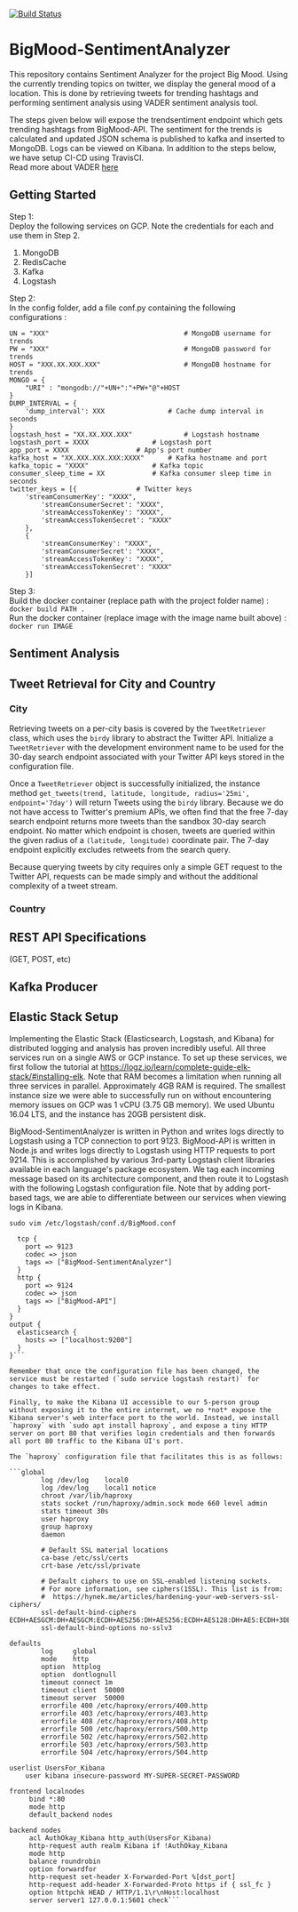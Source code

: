 [![Build Status](https://travis-ci.com/CUBigDataClass/BigMood-SentimentAnalyzer.svg?branch=master)](https://travis-ci.com/CUBigDataClass/BigMood-SentimentAnalyzer)
<br />
# BigMood-SentimentAnalyzer
This repository contains Sentiment Analyzer for the project Big Mood. Using the currently trending topics on twitter, we display the general mood of a location. This is done by retrieving tweets for trending hashtags and performing sentiment analysis using VADER sentiment analysis tool.

The steps given below will expose the trendsentiment endpoint which gets trending hashtags from BigMood-API. The sentiment for the trends is calculated and updated JSON schema is published to kafka and inserted to MongoDB. Logs can be viewed on Kibana. In addition to the steps below, we have setup CI-CD using TravisCI. <br>
Read more about VADER [here](https://github.com/cjhutto/vaderSentiment)

## Getting Started

Step 1: <br>
Deploy the following services on GCP. Note the credentials for each and use them in Step 2. 
1. MongoDB
2. RedisCache
3. Kafka
4. Logstash

Step 2: <br>
In the config folder, add a file conf.py containing the following configurations :
```
UN = "XXX"                          		# MongoDB username for trends
PW = "XXX"                          		# MongoDB password for trends
HOST = "XXX.XX.XXX.XXX"             		# MongoDB hostname for trends
MONGO = {
	"URI" : "mongodb://"+UN+":"+PW+"@"+HOST
}
DUMP_INTERVAL = {
	'dump_interval': XXX		    	# Cache dump interval in seconds
}
logstash_host = "XX.XX.XXX.XXX"	    		# Logstash hostname
logstash_port = XXXX				# Logstash port
app_port = XXXX					# App's port number
kafka_host = "XX.XXX.XXX.XXX:XXXX"		# Kafka hostname and port
kafka_topic = "XXXX"				# Kafka topic 
consumer_sleep_time = XX			# Kafka consumer sleep time in seconds
twitter_keys = [{				# Twitter keys
	'streamConsumerKey': "XXXX",
    	'streamConsumerSecret': "XXXX",
    	'streamAccessTokenKey': "XXXX",
    	'streamAccessTokenSecret': "XXXX"
    },
    {
        'streamConsumerKey': "XXXX",
        'streamConsumerSecret': "XXXX",
        'streamAccessTokenKey': "XXXX",
        'streamAccessTokenSecret': "XXXX"
    }]
```
Step 3: <br>
Build the docker container (replace path with the project folder name) : <br>
```docker build PATH .``` <br>
Run the docker container (replace image with the image name built above) : <br>
```docker run IMAGE```


## Sentiment Analysis

## Tweet Retrieval for City and Country

### City

Retrieving tweets on a per-city basis is covered by the `TweetRetriever` class, which uses the `birdy` library to abstract the Twitter API. Initialize a `TweetRetriever` with the development environment name to be used for the 30-day search endpoint associated with your Twitter API keys stored in the configuration file.

Once a `TweetRetriever` object is successfully initialized, the instance method `get_tweets(trend, latitude, longitude, radius='25mi', endpoint='7day')` will return Tweets using the `birdy` library. Because we do not have access to Twitter's premium APIs, we often find that the free 7-day search endpoint returns more tweets than the sandbox 30-day search endpoint. No matter which endpoint is chosen, tweets are queried within the given radius of a `(latitude, longitude)` coordinate pair. The 7-day endpoint explicitly excludes retweets from the search query.

Because querying tweets by city requires only a simple GET request to the Twitter API, requests can be made simply and without the additional complexity of a tweet stream.

### Country

## REST API Specifications
(GET, POST, etc)

## Kafka Producer

## Elastic Stack Setup

Implementing the Elastic Stack (Elasticsearch, Logstash, and Kibana) for distributed logging and analysis has proven incredibly useful. All three services run on a single AWS or GCP instance. To set up these services, we first follow the tutorial at https://logz.io/learn/complete-guide-elk-stack/#installing-elk. Note that RAM becomes a limitation when running all three services in parallel. Approximately 4GB RAM is required. The smallest instance size we were able to successfully run on without encountering memory issues on GCP was 1 vCPU (3.75 GB memory). We used Ubuntu 16.04 LTS, and the instance has 20GB persistent disk.

BigMood-SentimentAnalyzer is written in Python and writes logs directly to Logstash using a TCP connection to port 9123. BigMood-API is written in Node.js and writes logs directly to Logstash using HTTP requests to port 9214. This is accomplished by various 3rd-party Logstash client libraries available in each language's package ecosystem. We tag each incoming message based on its architecture component, and then route it to Logstash with the following Logstash configuration file. Note that by adding port-based tags, we are able to differentiate between our services when viewing logs in Kibana.

`sudo vim /etc/logstash/conf.d/BigMood.conf`
```input {
  tcp {
    port => 9123
    codec => json
    tags => ["BigMood-SentimentAnalyzer"]
  }
  http {
    port => 9124
    codec => json
    tags => ["BigMood-API"]
  }
}
output {
  elasticsearch {
    hosts => ["localhost:9200"]
  }
}```

Remember that once the configuration file has been changed, the service must be restarted (`sudo service logstash restart)` for changes to take effect.

Finally, to make the Kibana UI accessible to our 5-person group without exposing it to the entire internet, we no *not* expose the Kibana server's web interface port to the world. Instead, we install `haproxy` with `sudo apt install haproxy`, and expose a tiny HTTP server on port 80 that verifies login credentials and then forwards all port 80 traffic to the Kibana UI's port.

The `haproxy` configuration file that facilitates this is as follows:

```global
        log /dev/log    local0
        log /dev/log    local1 notice
        chroot /var/lib/haproxy
        stats socket /run/haproxy/admin.sock mode 660 level admin
        stats timeout 30s
        user haproxy
        group haproxy
        daemon

        # Default SSL material locations
        ca-base /etc/ssl/certs
        crt-base /etc/ssl/private

        # Default ciphers to use on SSL-enabled listening sockets.
        # For more information, see ciphers(1SSL). This list is from:
        #  https://hynek.me/articles/hardening-your-web-servers-ssl-ciphers/
        ssl-default-bind-ciphers ECDH+AESGCM:DH+AESGCM:ECDH+AES256:DH+AES256:ECDH+AES128:DH+AES:ECDH+3DES:DH+3DES:RSA+AESGCM:RSA+AES:RSA+3DES:!aNULL:!MD5:!DSS
        ssl-default-bind-options no-sslv3

defaults
        log     global
        mode    http
        option  httplog
        option  dontlognull
        timeout connect 1m
        timeout client  50000
        timeout server  50000
        errorfile 400 /etc/haproxy/errors/400.http
        errorfile 403 /etc/haproxy/errors/403.http
        errorfile 408 /etc/haproxy/errors/408.http
        errorfile 500 /etc/haproxy/errors/500.http
        errorfile 502 /etc/haproxy/errors/502.http
        errorfile 503 /etc/haproxy/errors/503.http
        errorfile 504 /etc/haproxy/errors/504.http

userlist UsersFor_Kibana
    user kibana insecure-password MY-SUPER-SECRET-PASSWORD

frontend localnodes
     bind *:80
     mode http
     default_backend nodes
     
backend nodes
     acl AuthOkay_Kibana http_auth(UsersFor_Kibana)
     http-request auth realm Kibana if !AuthOkay_Kibana
     mode http
     balance roundrobin
     option forwardfor
     http-request set-header X-Forwarded-Port %[dst_port]
     http-request add-header X-Forwarded-Proto https if { ssl_fc }
     option httpchk HEAD / HTTP/1.1\r\nHost:localhost
     server server1 127.0.0.1:5601 check```

